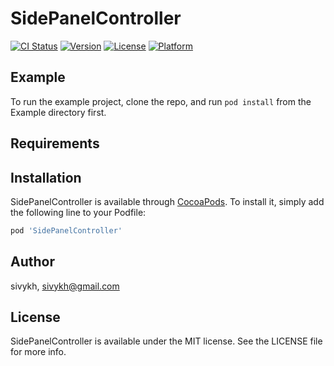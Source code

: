 # SidePanelController

[![CI Status](https://img.shields.io/travis/sivykh/SidePanelController.svg?style=flat)](https://travis-ci.org/sivykh/SidePanelController)
[![Version](https://img.shields.io/cocoapods/v/SidePanelController.svg?style=flat)](https://cocoapods.org/pods/SidePanelController)
[![License](https://img.shields.io/cocoapods/l/SidePanelController.svg?style=flat)](https://cocoapods.org/pods/SidePanelController)
[![Platform](https://img.shields.io/cocoapods/p/SidePanelController.svg?style=flat)](https://cocoapods.org/pods/SidePanelController)

## Example

To run the example project, clone the repo, and run `pod install` from the Example directory first.

## Requirements

## Installation

SidePanelController is available through [CocoaPods](https://cocoapods.org). To install
it, simply add the following line to your Podfile:

```ruby
pod 'SidePanelController'
```

## Author

sivykh, sivykh@gmail.com

## License

SidePanelController is available under the MIT license. See the LICENSE file for more info.
